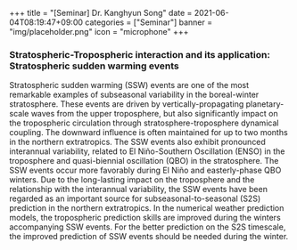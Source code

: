 +++
title = "[Seminar] Dr. Kanghyun Song"
date = 2021-06-04T08:19:47+09:00
categories = ["Seminar"]
banner = "img/placeholder.png"
icon = "microphone"
+++
### Stratospheric-Tropospheric interaction and its application: Stratospheric sudden warming events
Stratospheric sudden warming (SSW) events are one of the most remarkable examples of
subseasonal variability in the boreal-winter stratosphere. These events are driven by
vertically-propagating planetary-scale waves from the upper troposphere, but also
significantly impact on the tropospheric circulation through stratosphere-troposphere
dynamical coupling. The downward influence is often maintained for up to two months in
the northern extratropics. The SSW events also exhibit pronounced interannual variability,
related to El Niño-Southern Oscillation (ENSO) in the troposphere and quasi-biennial
oscillation (QBO) in the stratosphere. The SSW events occur more favorably during El
Niño and easterly-phase QBO winters. Due to the long-lasting impact on the
troposphere and the relationship with the interannual variability, the SSW events have
been regarded as an important source for subseasonal-to-seasonal (S2S) prediction in the
northern extratropics. In the numerical weather prediction models, the tropospheric
prediction skills are improved during the winters accompanying SSW events. For the
better prediction on the S2S timescale, the improved prediction of SSW events should be
needed during the winter.
